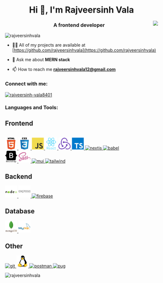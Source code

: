 <h1 align="center">Hi 👋, I'm Rajveersinh Vala</h1>

<img align="right" src="https://media3.giphy.com/media/qgQUggAC3Pfv687qPC/giphy.gif?cid=ecf05e47v9z3eje83jeeks4hk9wq27xwqmjkxvev7o5jywru&rid=giphy.gif&ct=g" />

<h3 align="center">A frontend developer</h3>

<p align="left"> <img src="https://komarev.com/ghpvc/?username=rajveersinhvala&label=Profile%20views&color=0e75b6&style=flat" alt="rajveersinhvala" /> </p> 

- 👨‍💻 All of my projects are available at [https://github.com/rajveersinhvala](https://github.com/rajveersinhvala)

- 💬 Ask me about **MERN stack**

- 📫 How to reach me **rajveersinhvala12@gmail.com**

<h3 align="left">Connect with me:</h3>
<p align="left">
<a href="https://linkedin.com/in/rajveersinh-vala8401" target="blank"><img align="center" src="https://raw.githubusercontent.com/rahuldkjain/github-profile-readme-generator/master/src/images/icons/Social/linked-in-alt.svg" alt="rajveersinh-vala8401" height="30" width="40" /></a>
</p>

<h3 align="left">Languages and Tools:</h3>
<p align="left">
    <h2>Frontend</h2>
    <br />
    <a href="https://www.w3.org/html/" target="_blank" rel="noreferrer">
        <img src="https://raw.githubusercontent.com/devicons/devicon/master/icons/html5/html5-original-wordmark.svg" alt="html5" width="40" height="40" />
    </a>
    <a href="https://www.w3schools.com/css/" target="_blank" rel="noreferrer">
        <img src="https://raw.githubusercontent.com/devicons/devicon/master/icons/css3/css3-original-wordmark.svg" alt="css3" width="40" height="40" />
    </a>
    <a href="https://developer.mozilla.org/en-US/docs/Web/JavaScript" target="_blank" rel="noreferrer">
        <img src="https://raw.githubusercontent.com/devicons/devicon/master/icons/javascript/javascript-original.svg" alt="javascript" width="40" height="40" />
    </a>
    <a href="https://reactjs.org/" target="_blank" rel="noreferrer">
        <img src="https://raw.githubusercontent.com/devicons/devicon/master/icons/react/react-original-wordmark.svg" alt="react" width="40" height="40" />
    </a>
    <a href="https://redux.js.org" target="_blank" rel="noreferrer">
        <img src="https://raw.githubusercontent.com/devicons/devicon/master/icons/redux/redux-original.svg" alt="redux" width="40" height="40" />
    </a>
    <a href="https://www.typescriptlang.org/" target="_blank" rel="noreferrer">
        <img src="https://raw.githubusercontent.com/devicons/devicon/master/icons/typescript/typescript-original.svg" alt="typescript" width="40" height="40" />
    </a>
    <a href="https://nextjs.org/" target="_blank" rel="noreferrer">
        <img src="https://cdn.worldvectorlogo.com/logos/nextjs-2.svg" alt="nextjs" width="40" height="40" />
    </a>
    <a href="https://babeljs.io/" target="_blank" rel="noreferrer">
        <img src="https://www.vectorlogo.zone/logos/babeljs/babeljs-icon.svg" alt="babel" width="40" height="40" />
    </a>
    <br />
    <a href="https://getbootstrap.com" target="_blank" rel="noreferrer">
        <img src="https://raw.githubusercontent.com/devicons/devicon/master/icons/bootstrap/bootstrap-plain-wordmark.svg" alt="bootstrap" width="40" height="40" />
    </a>
    <a href="https://sass-lang.com" target="_blank" rel="noreferrer">
        <img src="https://raw.githubusercontent.com/devicons/devicon/master/icons/sass/sass-original.svg" alt="sass" width="40" height="40" />
    </a>
    <a href="https://mui.com/" target="_blank" rel="noreferrer">
        <img src="https://cdn.worldvectorlogo.com/logos/material-ui-1.svg" alt="mui" width="40" height="40" />
    </a>
    <a href="https://tailwindcss.com/" target="_blank" rel="noreferrer">
        <img src="https://www.vectorlogo.zone/logos/tailwindcss/tailwindcss-icon.svg" alt="tailwind" width="40" height="40" />
    </a>
    <br />
    <h2>Backend</h2>
    <a href="https://nodejs.org" target="_blank" rel="noreferrer">
        <img src="https://raw.githubusercontent.com/devicons/devicon/master/icons/nodejs/nodejs-original-wordmark.svg" alt="nodejs" width="40" height="40" />
    </a>
    <a href="https://expressjs.com" target="_blank" rel="noreferrer">
        <img src="https://raw.githubusercontent.com/devicons/devicon/master/icons/express/express-original-wordmark.svg" alt="express" width="40" height="40" />
    </a>
    <a href="https://firebase.google.com/" target="_blank" rel="noreferrer">
        <img src="https://www.vectorlogo.zone/logos/firebase/firebase-icon.svg" alt="firebase" width="40" height="40" />
    </a>
    <br />
    <h2>Database</h2>
    <a href="https://www.mongodb.com/" target="_blank" rel="noreferrer">
        <img src="https://raw.githubusercontent.com/devicons/devicon/master/icons/mongodb/mongodb-original-wordmark.svg" alt="mongodb" width="40" height="40" />
    </a>
    <a href="https://www.mysql.com/" target="_blank" rel="noreferrer">
        <img src="https://raw.githubusercontent.com/devicons/devicon/master/icons/mysql/mysql-original-wordmark.svg" alt="mysql" width="40" height="40" />
    </a>
    <br />
    <h2>Other</h2>
    <a href="https://git-scm.com/" target="_blank" rel="noreferrer">
        <img src="https://www.vectorlogo.zone/logos/git-scm/git-scm-icon.svg" alt="git" width="40" height="40" />
    </a>
    <a href="https://www.linux.org/" target="_blank" rel="noreferrer">
        <img src="https://raw.githubusercontent.com/devicons/devicon/master/icons/linux/linux-original.svg" alt="linux" width="40" height="40" />
    </a>
    <a href="https://postman.com" target="_blank" rel="noreferrer">
        <img src="https://www.vectorlogo.zone/logos/getpostman/getpostman-icon.svg" alt="postman" width="40" height="40" />
    </a>
    <a href="https://pugjs.org" target="_blank" rel="noreferrer">
        <img src="https://cdn.worldvectorlogo.com/logos/pug.svg" alt="pug" width="40" height="40" />
    </a>
</p>

<p><img align="left" src="https://github-readme-stats.vercel.app/api/top-langs?username=rajveersinhvala&show_icons=true&locale=en&layout=compact" alt="rajveersinhvala" /></p>
